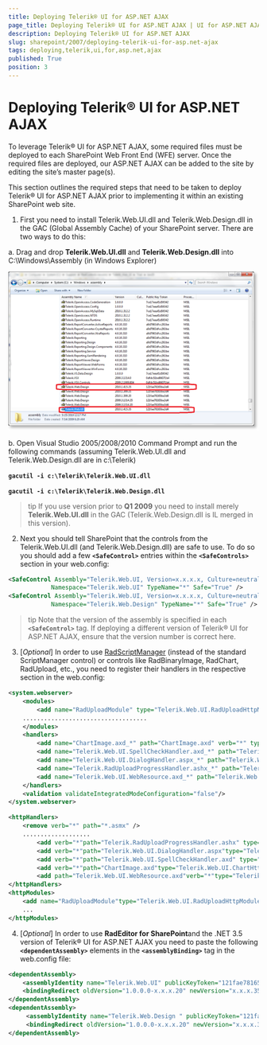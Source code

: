 ```yaml
---
title: Deploying Telerik® UI for ASP.NET AJAX
page_title: Deploying Telerik® UI for ASP.NET AJAX | UI for ASP.NET AJAX Documentation
description: Deploying Telerik® UI for ASP.NET AJAX
slug: sharepoint/2007/deploying-telerik-ui-for-asp.net-ajax
tags: deploying,telerik,ui,for,asp.net,ajax
published: True
position: 3
---
```


# Deploying Telerik® UI for ASP.NET AJAX





To leverage Telerik® UI for ASP.NET AJAX, some required files must be deployed to each SharePoint Web Front End (WFE) server. Once the required files are deployed, our ASP.NET AJAX can be added to the site by editing the site’s master page(s).

This section outlines the required steps that need to be taken to deploy Telerik® UI for ASP.NET AJAX prior to implementing it within an existing SharePoint web site.

1. First you need to install Telerik.Web.UI.dll and Telerik.Web.Design.dll in the GAC (Global Assembly Cache) of your SharePoint server. There are two ways to do this:

a. Drag and drop **Telerik.Web.UI.dll** and **Telerik.Web.Design.dll** into C:\Windows\Assembly (in Windows Explorer)


![](images/sharepoint_gac_registration_thumb.png)

b. Open Visual Studio 2005/2008/2010 Command Prompt and run the following commands (assuming Telerik.Web.UI.dll and Telerik.Web.Design.dll are in c:\Telerik) 

**`gacutil -i c:\Telerik\Telerik.Web.UI.dll`**

**`gacutil -i c:\Telerik\Telerik.Web.Design.dll`**

>tip If you use version prior to **Q1 2009** you need to install merely **Telerik.Web.UI.dll** in the GAC (Telerik.Web.Design.dll is IL merged in this version).



2. Next you should tell SharePoint that the controls from the Telerik.Web.UI.dll (and Telerik.Web.Design.dll) are safe to use. To do so you should add a few **`<SafeControl>`** entries within the **`<SafeControls>`** section in your web.config:



````XML
<SafeControl Assembly="Telerik.Web.UI, Version=x.x.x.x, Culture=neutral, PublicKeyToken=121fae78165ba3d4" 
	        Namespace="Telerik.Web.UI" TypeName="*" Safe="True" />
<SafeControl Assembly="Telerik.Web.UI, Version=x.x.x.x, Culture=neutral, PublicKeyToken=121fae78165ba3d4" 
	        Namespace="Telerik.Web.Design" TypeName="*" Safe="True" />
````



>tip Note that the version of the assembly is specified in each **`<SafeControl>`** tag. If deploying a different version of Telerik® UI for ASP.NET AJAX, ensure that the version number is correct here.



3. [*Optional*] In order to use [RadScriptManager](http://www.telerik.com/help/aspnet-ajax/radscriptmanager.html) (instead of the standard ScriptManager control) or controls like RadBinaryImage, RadChart, RadUpload, etc., you need to register their handlers in the respective section in the web.config:

````XML
<system.webserver>  
    <modules>  
        <add name="RadUploadModule" type="Telerik.Web.UI.RadUploadHttpModule" preCondition="managedHandler" />  
    ...................................  
    </modules>  
    <handlers>  
        <add name="ChartImage.axd_*" path="ChartImage.axd" verb="*" type="Telerik.Web.UI.ChartHttpHandler, Telerik.Web.UI, Culture=neutral, PublicKeyToken=121fae78165ba3d4" preCondition="integratedMode" />  
        <add name="Telerik.Web.UI.SpellCheckHandler.axd_*" path="Telerik.Web.UI.SpellCheckHandler.axd" verb="*" type="Telerik.Web.UI.SpellCheckHandler, Telerik.Web.UI, Culture=neutral, PublicKeyToken=121fae78165ba3d4" preCondition="integratedMode" />  
        <add name="Telerik.Web.UI.DialogHandler.aspx_*" path="Telerik.Web.UI.DialogHandler.aspx" verb="*" type="Telerik.Web.UI.DialogHandler, Telerik.Web.UI, Culture=neutral, PublicKeyToken=121fae78165ba3d4" preCondition="integratedMode" />  
        <add name="Telerik.RadUploadProgressHandler.ashx_*" path="Telerik.RadUploadProgressHandler.ashx" verb="*" type="Telerik.Web.UI.Upload.RadUploadProgressHandler" preCondition="integratedMode" />  
        <add name="Telerik.Web.UI.WebResource.axd_*" path="Telerik.Web.UI.WebResource.axd" verb="*" type="Telerik.Web.UI.WebResource" preCondition="integratedMode" />  
    </handlers>  
    <validation validateIntegratedModeConfiguration="false"/>  
</system.webserver>
````



````XML
<httpHandlers>  
    <remove verb="*" path="*.asmx" />  
    ...................  
        <add verb="*"path="Telerik.RadUploadProgressHandler.ashx" type="Telerik.Web.UI.Upload.RadUploadProgressHandler" />  
        <add verb="*"path="Telerik.Web.UI.DialogHandler.aspx"type="Telerik.Web.UI.DialogHandler, Telerik.Web.UI, Culture=neutral, PublicKeyToken=121fae78165ba3d4" />  
        <add verb="*"path="Telerik.Web.UI.SpellCheckHandler.axd" type="Telerik.Web.UI.SpellCheckHandler, Telerik.Web.UI, Culture=neutral, PublicKeyToken=121fae78165ba3d4" />  
        <add verb="*"path="ChartImage.axd"type="Telerik.Web.UI.ChartHttpHandler, Telerik.Web.UI, Culture=neutral, PublicKeyToken=121fae78165ba3d4" validate="false" />  
        <add path="Telerik.Web.UI.WebResource.axd"verb="*"type="Telerik.Web.UI.WebResource" validate="false" />  
</httpHandlers>
<httpModules>  
    <add name="RadUploadModule"type="Telerik.Web.UI.RadUploadHttpModule" />  
    ...  
</httpModules>
````



4. [*Optional*] In order to use **RadEditor for SharePoint**and the .NET 3.5 version of Telerik® UI for ASP.NET AJAX you need to paste the following **`<dependentAssembly>`** elements in the **`<assemblyBinding>`** tag in the web.config file:

````XML
<dependentAssembly>
    <assemblyIdentity name="Telerik.Web.UI" publicKeyToken="121fae78165ba3d4"/>
    <bindingRedirect oldVersion="1.0.0.0-x.x.x.20" newVersion="x.x.x.35"/>
</dependentAssembly>
<dependentAssembly>
     <assemblyIdentity name="Telerik.Web.Design " publicKeyToken="121fae78165ba3d4"/>
     <bindingRedirect oldVersion="1.0.0.0-x.x.x.20" newVersion="x.x.x.35"/>
</dependentAssembly>
````


